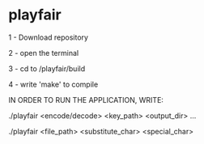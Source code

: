 # playfair

1 - Download repository

2 - open the terminal

3 - cd to /playfair/build

4 - write 'make' to compile


IN ORDER TO RUN THE APPLICATION, WRITE:


./playfair <encode/decode> <key_path> <output_dir> <file1> ... <filen>
  
  
./playfair <createkey> <file_path> <alphabet> <substitute_char> <special_char> <keyword>
